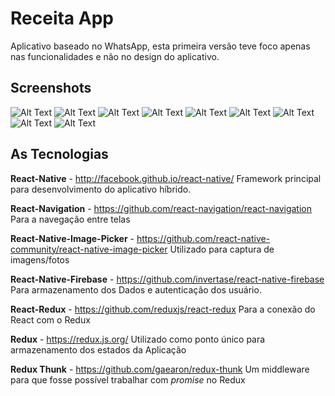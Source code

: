 # Receita App
Aplicativo baseado no WhatsApp, esta primeira versão teve foco apenas nas funcionalidades e não no design do aplicativo.

## Screenshots
![Alt Text](https://github.com/reglachek/dev-whats-app/blob/master/src/assets/screenshots/screenshot7.png)
![Alt Text](https://github.com/reglachek/dev-whats-app/blob/master/src/assets/screenshots/screenshot8.png)
![Alt Text](https://github.com/reglachek/dev-whats-app/blob/master/src/assets/screenshots/screenshot9.png)
![Alt Text](https://github.com/reglachek/dev-whats-app/blob/master/src/assets/screenshots/screenshot.png)
![Alt Text](https://github.com/reglachek/dev-whats-app/blob/master/src/assets/screenshots/screenshot2.png)
![Alt Text](https://github.com/reglachek/dev-whats-app/blob/master/src/assets/screenshots/screenshot3.png)
![Alt Text](https://github.com/reglachek/dev-whats-app/blob/master/src/assets/screenshots/screenshot4.png)
![Alt Text](https://github.com/reglachek/dev-whats-app/blob/master/src/assets/screenshots/screenshot5.png)
![Alt Text](https://github.com/reglachek/dev-whats-app/blob/master/src/assets/screenshots/screenshot6.png)

## As Tecnologias
**React-Native** - http://facebook.github.io/react-native/
Framework principal para desenvolvimento do aplicativo híbrido.

**React-Navigation** - https://github.com/react-navigation/react-navigation
Para a navegação entre telas

**React-Native-Image-Picker** - https://github.com/react-native-community/react-native-image-picker
Utilizado para captura de imagens/fotos

**React-Native-Firebase** - https://github.com/invertase/react-native-firebase
Para armazenamento dos Dados e autenticação dos usuário.

**React-Redux** - https://github.com/reduxjs/react-redux
Para a conexão do React com o Redux

**Redux** - https://redux.js.org/
Utilizado como ponto único para armazenamento dos estados da Aplicação

**Redux Thunk** - https://github.com/gaearon/redux-thunk
Um middleware para que fosse possível trabalhar com *promise* no Redux